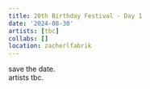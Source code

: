 ```yaml
---
title: 20th Birthday Festival - Day 1
date: '2024-08-30'
artists: [tbc]
collabs: []
location: zacherlfabrik
---
```

save the date.  
artists tbc.  


